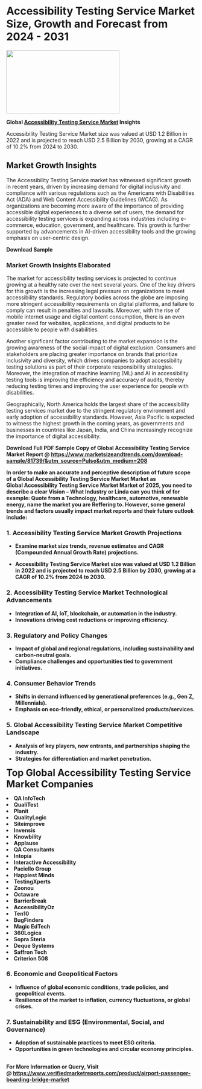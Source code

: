 <H1>Accessibility Testing Service Market Size, Growth and Forecast from 2024 - 2031</H1><img class="aligncenter size-medium wp-image-584254" src="https://thirdeyenews.in/wp-content/uploads/2024/09/Global-Market-Research-300x168.jpeg" alt="" width="300" height="168" /><p><strong>Global&nbsp;<a href="https://www.marketsizeandtrends.com/download-sample/81739/&amp;utm_source=Pulse&amp;utm_medium=208">Accessibility Testing Service Market</a> Insights</strong></p><p>Accessibility Testing Service Market size was valued at USD 1.2 Billion in 2022 and is projected to reach USD 2.5 Billion by 2030, growing at a CAGR of 10.2% from 2024 to 2030.</p><p><!DOCTYPE html> <html lang="en"> <head> <meta charset="UTF-8"> <meta name="viewport" content="width=device-width, initial-scale=1.0"> <title>Accessibility Testing Service Market Growth Insights</title> </head> <body> <h2>Market Growth Insights</h2> <p>The Accessibility Testing Service market has witnessed significant growth in recent years, driven by increasing demand for digital inclusivity and compliance with various regulations such as the Americans with Disabilities Act (ADA) and Web Content Accessibility Guidelines (WCAG). As organizations are becoming more aware of the importance of providing accessible digital experiences to a diverse set of users, the demand for accessibility testing services is expanding across industries including e-commerce, education, government, and healthcare. This growth is further supported by advancements in AI-driven accessibility tools and the growing emphasis on user-centric design.</p> <p><strong>Download Sample</strong></p> <h3>Market Growth Insights Elaborated</h3> <p>The market for accessibility testing services is projected to continue growing at a healthy rate over the next several years. One of the key drivers for this growth is the increasing legal pressure on organizations to meet accessibility standards. Regulatory bodies across the globe are imposing more stringent accessibility requirements on digital platforms, and failure to comply can result in penalties and lawsuits. Moreover, with the rise of mobile internet usage and digital content consumption, there is an even greater need for websites, applications, and digital products to be accessible to people with disabilities.</p> <p>Another significant factor contributing to the market expansion is the growing awareness of the social impact of digital exclusion. Consumers and stakeholders are placing greater importance on brands that prioritize inclusivity and diversity, which drives companies to adopt accessibility testing solutions as part of their corporate responsibility strategies. Moreover, the integration of machine learning (ML) and AI in accessibility testing tools is improving the efficiency and accuracy of audits, thereby reducing testing times and improving the user experience for people with disabilities.</p> <p>Geographically, North America holds the largest share of the accessibility testing services market due to the stringent regulatory environment and early adoption of accessibility standards. However, Asia Pacific is expected to witness the highest growth in the coming years, as governments and businesses in countries like Japan, India, and China increasingly recognize the importance of digital accessibility.</p> <p><strong></p><p><span class=""><strong>Download Full PDF Sample Copy of Global Accessibility Testing Service Market Report</strong> @ <a href="https://www.marketsizeandtrends.com/download-sample/81739/&amp;utm_source=Pulse&amp;utm_medium=208" target="_blank">https://www.marketsizeandtrends.com/download-sample/81739/&amp;utm_source=Pulse&amp;utm_medium=208</a></span></p><p>In order to make an accurate and perceptive description of future scope of a Global&nbsp;Accessibility Testing Service Market Market as Global&nbsp;Accessibility Testing Service Market Market of 2025, you need to describe a clear Vision &ndash; What Industry or Linda can you think of for example: Quote from a Technology, healthcare, automotive, renewable energy, name the market you are Reffering to. However, some general trends and factors usually impact market reports and their future outlook include:</p><h3>1.&nbsp;<strong>Accessibility Testing Service Market Growth Projections</strong></h3><ul><li>Examine market size trends, revenue estimates and CAGR (Compounded Annual Growth Rate) projections.</li><li><p>Accessibility Testing Service Market size was valued at USD 1.2 Billion in 2022 and is projected to reach USD 2.5 Billion by 2030, growing at a CAGR of 10.2% from 2024 to 2030.</p></li></ul><h3>2.&nbsp;<strong>Accessibility Testing Service Market Technological Advancements</strong></h3><ul><li>Integration of AI, IoT, blockchain, or automation in the industry.</li><li>Innovations driving cost reductions or improving efficiency.</li></ul><h3>3.&nbsp;<strong>Regulatory and Policy Changes</strong></h3><ul><li>Impact of global and regional regulations, including sustainability and carbon-neutral goals.</li><li>Compliance challenges and opportunities tied to government initiatives.</li></ul><h3>4.&nbsp;<strong>Consumer Behavior Trends</strong></h3><ul><li>Shifts in demand influenced by generational preferences (e.g., Gen Z, Millennials).</li><li>Emphasis on eco-friendly, ethical, or personalized products/services.</li></ul><h3>5.&nbsp;<strong>Global Accessibility Testing Service Market Competitive Landscape</strong></h3><ul><li>Analysis of key players, new entrants, and partnerships shaping the industry.</li><li>Strategies for differentiation and market penetration.</li></ul><p data-pm-slice="1 1 []"><span style="color: inherit; font-family: inherit; font-size: 25px;">Top Global Accessibility Testing Service Market Companies</span></p><div class="" data-test-id=""><p><li>QA InfoTech</li><li> QualiTest</li><li> Planit</li><li> QualityLogic</li><li> Siteimprove</li><li> Invensis</li><li> Knowbility</li><li> Applause</li><li> QA Consultants</li><li> Intopia</li><li> Interactive Accessibility</li><li> Paciello Group</li><li> Happiest Minds</li><li> TestingXperts</li><li> Zoonou</li><li> Octaware</li><li> BarrierBreak</li><li> AccessibilityOz</li><li> Ten10</li><li> BugFinders</li><li> Magic EdTech</li><li> 360Logica</li><li> Sopra Steria</li><li> Deque Systems</li><li> Saffron Tech</li><li> Criterion 508</li></p></div><h3>6.&nbsp;<strong>Economic and Geopolitical Factors</strong></h3><ul><li>Influence of global economic conditions, trade policies, and geopolitical events.</li><li>Resilience of the market to inflation, currency fluctuations, or global crises.</li></ul><h3>7.&nbsp;<strong>Sustainability and ESG (Environmental, Social, and Governance)</strong></h3><ul><li>Adoption of sustainable practices to meet ESG criteria.</li><li>Opportunities in green technologies and circular economy principles.</li></ul><h2><strong style="font-size: 14px;">For More Information or Query, Visit @&nbsp;</strong><a style="background-color: #ffffff; font-size: 14px;" href="https://www.marketsizeandtrends.com/report/accessibility-testing-service-market/" target="_blank">https://www.verifiedmarketreports.com/product/airport-passenger-boarding-bridge-market</a></h2>
